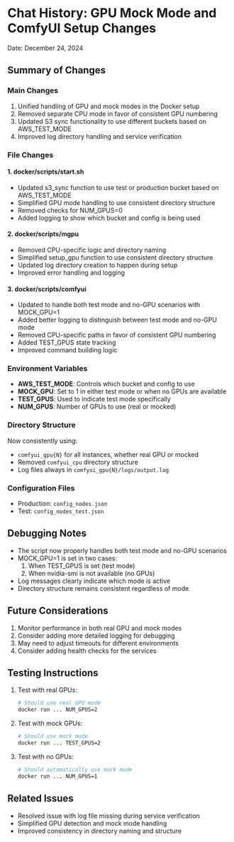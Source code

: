 # Chat History: GPU Mock Mode and ComfyUI Setup Changes
Date: December 24, 2024

## Summary of Changes

### Main Changes
1. Unified handling of GPU and mock modes in the Docker setup
2. Removed separate CPU mode in favor of consistent GPU numbering
3. Updated S3 sync functionality to use different buckets based on AWS_TEST_MODE
4. Improved log directory handling and service verification

### File Changes

#### 1. docker/scripts/start.sh
- Updated s3_sync function to use test or production bucket based on AWS_TEST_MODE
- Simplified GPU mode handling to use consistent directory structure
- Removed checks for NUM_GPUS=0
- Added logging to show which bucket and config is being used

#### 2. docker/scripts/mgpu
- Removed CPU-specific logic and directory naming
- Simplified setup_gpu function to use consistent directory structure
- Updated log directory creation to happen during setup
- Improved error handling and logging

#### 3. docker/scripts/comfyui
- Updated to handle both test mode and no-GPU scenarios with MOCK_GPU=1
- Added better logging to distinguish between test mode and no-GPU mode
- Removed CPU-specific paths in favor of consistent GPU numbering
- Added TEST_GPUS state tracking
- Improved command building logic

### Environment Variables
- **AWS_TEST_MODE**: Controls which bucket and config to use
- **MOCK_GPU**: Set to 1 in either test mode or when no GPUs are available
- **TEST_GPUS**: Used to indicate test mode specifically
- **NUM_GPUS**: Number of GPUs to use (real or mocked)

### Directory Structure
Now consistently using:
- `comfyui_gpu{N}` for all instances, whether real GPU or mocked
- Removed `comfyui_cpu` directory structure
- Log files always in `comfyui_gpu{N}/logs/output.log`

### Configuration Files
- Production: `config_nodes.json`
- Test: `config_nodes_test.json`

## Debugging Notes
- The script now properly handles both test mode and no-GPU scenarios
- MOCK_GPU=1 is set in two cases:
  1. When TEST_GPUS is set (test mode)
  2. When nvidia-smi is not available (no GPUs)
- Log messages clearly indicate which mode is active
- Directory structure remains consistent regardless of mode

## Future Considerations
1. Monitor performance in both real GPU and mock modes
2. Consider adding more detailed logging for debugging
3. May need to adjust timeouts for different environments
4. Consider adding health checks for the services

## Testing Instructions
1. Test with real GPUs:
   ```bash
   # Should use real GPU mode
   docker run ... NUM_GPUS=2
   ```

2. Test with mock GPUs:
   ```bash
   # Should use mock mode
   docker run ... TEST_GPUS=2
   ```

3. Test with no GPUs:
   ```bash
   # Should automatically use mock mode
   docker run ... NUM_GPUS=1
   ```

## Related Issues
- Resolved issue with log file missing during service verification
- Simplified GPU detection and mock mode handling
- Improved consistency in directory naming and structure

